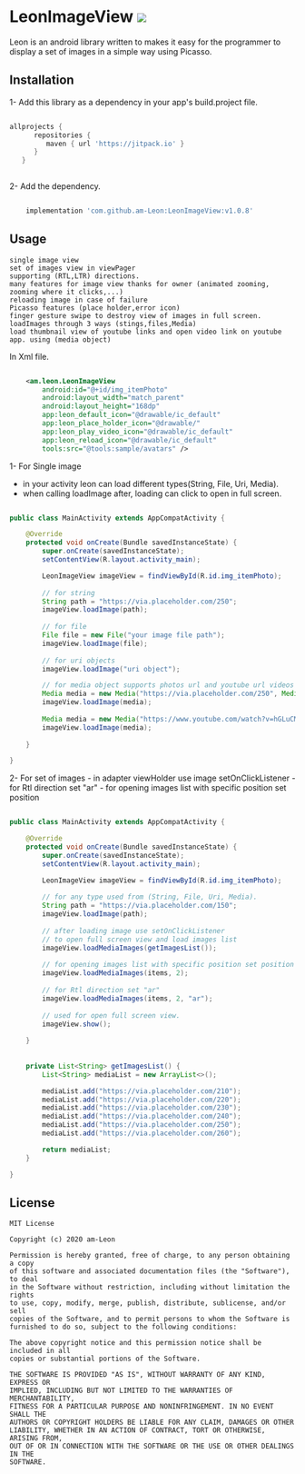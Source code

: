 # LeonImageView [![](https://jitpack.io/v/am-Leon/LeonImageView.svg)](https://jitpack.io/#am-Leon/LeonImageView)

Leon is an android library written to makes it easy for the programmer to display a set of images in a simple way using Picasso.

## Installation

1- Add this library as a dependency in your app's build.project file.

```groovy

allprojects {  
      repositories {  
         maven { url 'https://jitpack.io' }  
      }  
   }  
   
   ```

2- Add the dependency.

```groovy

    implementation 'com.github.am-Leon:LeonImageView:v1.0.8'

```

## Usage

```text
single image view
set of images view in viewPager
supporting (RTL,LTR) directions.
many features for image view thanks for owner (animated zooming, zooming where it clicks,...)
reloading image in case of failure
Picasso features (place holder,error icon)
finger gesture swipe to destroy view of images in full screen.
loadImages through 3 ways (stings,files,Media)
load thumbnail view of youtube links and open video link on youtube app. using (media object)

```


In Xml file.

```xml

    <am.leon.LeonImageView
        android:id="@+id/img_itemPhoto"
        android:layout_width="match_parent"
        android:layout_height="168dp"
        app:leon_default_icon="@drawable/ic_default"
        app:leon_place_holder_icon="@drawable/"
        app:leon_play_video_icon="@drawable/ic_default"
        app:leon_reload_icon="@drawable/ic_default"
        tools:src="@tools:sample/avatars" />

```

1- For Single image 
   - in your activity leon can load different types(String, File, Uri, Media).
   - when calling loadImage after, loading can click to open in full screen.

```java

public class MainActivity extends AppCompatActivity {

    @Override
    protected void onCreate(Bundle savedInstanceState) {
        super.onCreate(savedInstanceState);
        setContentView(R.layout.activity_main);

        LeonImageView imageView = findViewById(R.id.img_itemPhoto);
        
        // for string
        String path = "https://via.placeholder.com/250";
        imageView.loadImage(path);
        
        // for file
        File file = new File("your image file path");
        imageView.loadImage(file);
        
        // for uri objects
        imageView.loadImage("uri object");

        // for media object supports photos url and youtube url videos only
        Media media = new Media("https://via.placeholder.com/250", Media.TYPE_PHOTO);
        imageView.loadImage(media);
        
        Media media = new Media("https://www.youtube.com/watch?v=hGLuCMrUuFk", Media.TYPE_VIDEO);
        imageView.loadImage(media);
        
    }

}

```


2- For set of images
    - in adapter viewHolder use image setOnClickListener
    - for Rtl direction set "ar" 
    - for opening images list with specific position set position

```java

public class MainActivity extends AppCompatActivity {

    @Override
    protected void onCreate(Bundle savedInstanceState) {
        super.onCreate(savedInstanceState);
        setContentView(R.layout.activity_main);

        LeonImageView imageView = findViewById(R.id.img_itemPhoto);
        
        // for any type used from (String, File, Uri, Media).
        String path = "https://via.placeholder.com/150";
        imageView.loadImage(path);
     
        // after loading image use setOnClickListener  
        // to open full screen view and load images list
        imageView.loadMediaImages(getImagesList());
        
        // for opening images list with specific position set position
        imageView.loadMediaImages(items, 2);
        
        // for Rtl direction set "ar" 
        imageView.loadMediaImages(items, 2, "ar");
        
        // used for open full screen view.
        imageView.show();
        
    }
    
    
    private List<String> getImagesList() {
        List<String> mediaList = new ArrayList<>();

        mediaList.add("https://via.placeholder.com/210");
        mediaList.add("https://via.placeholder.com/220");
        mediaList.add("https://via.placeholder.com/230");
        mediaList.add("https://via.placeholder.com/240");
        mediaList.add("https://via.placeholder.com/250");
        mediaList.add("https://via.placeholder.com/260");

        return mediaList;
    }

}


```

## License

```text
MIT License

Copyright (c) 2020 am-Leon

Permission is hereby granted, free of charge, to any person obtaining a copy
of this software and associated documentation files (the "Software"), to deal
in the Software without restriction, including without limitation the rights
to use, copy, modify, merge, publish, distribute, sublicense, and/or sell
copies of the Software, and to permit persons to whom the Software is
furnished to do so, subject to the following conditions:

The above copyright notice and this permission notice shall be included in all
copies or substantial portions of the Software.

THE SOFTWARE IS PROVIDED "AS IS", WITHOUT WARRANTY OF ANY KIND, EXPRESS OR
IMPLIED, INCLUDING BUT NOT LIMITED TO THE WARRANTIES OF MERCHANTABILITY,
FITNESS FOR A PARTICULAR PURPOSE AND NONINFRINGEMENT. IN NO EVENT SHALL THE
AUTHORS OR COPYRIGHT HOLDERS BE LIABLE FOR ANY CLAIM, DAMAGES OR OTHER
LIABILITY, WHETHER IN AN ACTION OF CONTRACT, TORT OR OTHERWISE, ARISING FROM,
OUT OF OR IN CONNECTION WITH THE SOFTWARE OR THE USE OR OTHER DEALINGS IN THE
SOFTWARE.

```
